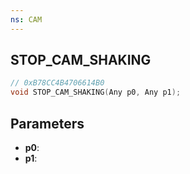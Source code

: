 ```yaml
---
ns: CAM
---
```

## STOP_CAM_SHAKING

```c
// 0xB78CC4B4706614B0
void STOP_CAM_SHAKING(Any p0, Any p1);
```

## Parameters
* **p0**:
* **p1**:
